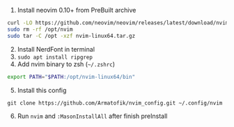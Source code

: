 1) Install neovim 0.10+ from PreBuilt archive
```bash
curl -LO https://github.com/neovim/neovim/releases/latest/download/nvim-linux64.tar.gz
sudo rm -rf /opt/nvim
sudo tar -C /opt -xzf nvim-linux64.tar.gz
```
2) Install NerdFont in terminal
3) `sudo apt install ripgrep`
4) Add nvim binary to zsh (`~/.zshrc`)
```bash
export PATH="$PATH:/opt/nvim-linux64/bin"
```
5) Install this config
```
git clone https://github.com/Armatofik/nvim_config.git ~/.config/nvim
```
6) Run `nvim` and `:MasonInstallAll` after finish preInstall
